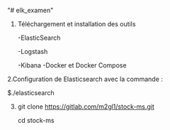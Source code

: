"# elk_examen" 


1. Téléchargement et installation des outils

   -ElasticSearch
   
   -Logstash
   
   -Kibana
   -Docker et Docker Compose 
   
2.Configuration de Elasticsearch avec la commande :
   
   $./elasticsearch

3. git clone https://gitlab.com/m2gl1/stock-ms.git

    cd stock-ms
